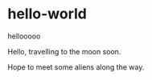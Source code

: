 # hello-world
hellooooo

Hello, travelling to the moon soon. 

Hope to meet some aliens along the way. 
